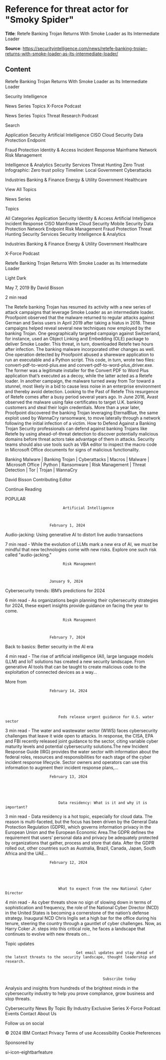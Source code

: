 # Reference for threat actor for "Smoky Spider"

**Title**: Retefe Banking Trojan Returns With Smoke Loader as Its Intermediate Loader

**Source**: https://securityintelligence.com/news/retefe-banking-trojan-returns-with-smoke-loader-as-its-intermediate-loader/

## Content




 

Retefe Banking Trojan Returns With Smoke Loader as Its Intermediate Loader











































































































Security Intelligence 





News
Series
Topics
X-Force
Podcast






News
Series
Topics
Threat Research
Podcast











Search
























Application Security
Artificial Intelligence
CISO
Cloud Security
Data Protection
Endpoint


Fraud Protection
Identity & Access
Incident Response
Mainframe
Network
Risk Management


Intelligence & Analytics
Security Services
Threat Hunting
Zero Trust
Infographic: Zero trust policy
Timeline: Local Government Cyberattacks


Industries
Banking & Finance
Energy & Utility
Government
Healthcare




View All Topics































News
Series




Topics


All Categories
Application Security
Identity & Access
Artificial Intelligence
Incident Response
CISO
Mainframe
Cloud Security
Mobile Security
Data Protection
Network
Endpoint
Risk Management
Fraud Protection
Threat Hunting
Security Services
Security Intelligence & Analytics


Industries
Banking & Finance
Energy & Utility
Government
Healthcare




X-Force
Podcast








































Retefe Banking Trojan Returns With Smoke Loader as Its Intermediate Loader 








 





Light
Dark






May 7, 2019
By David Bisson

  2 min read



















 


The Retefe banking Trojan has resumed its activity with a new series of attack campaigns that leverage Smoke Loader as an intermediate loader.
Proofpoint observed that the malware returned to regular attacks against German and Swiss users in April 2019 after taking a hiatus in 2018. These campaigns helped reveal several new techniques now employed by the banking Trojan. One geographically targeted campaign against Switzerland, for instance, used an Object Linking and Embedding (OLE) package to deliver Smoke Loader. This threat, in turn, downloaded Retefe two hours after infection.
The banking malware incorporated other changes as well. One operation detected by Proofpoint abused a shareware application to run an executable and a Python script. This code, in turn, wrote two files: convert-pdf-to-word-plus.exe and convert-pdf-to-word-plus_driver.exe. The former was a legitimate installer for the Convert PDF to Word Plus application that’s executed as a decoy, while the latter acted as a Retefe loader.
In another campaign, the malware turned away from Tor toward a stunnel, most likely in a bid to cause less noise in an enterprise environment and thereby avoid detection.
Looking to the Past of Retefe
This resurgence of Retefe comes after a busy period several years ago. In June 2016, Avast observed the malware using fake certificates to target U.K. banking customers and steal their login credentials. More than a year later, Proofpoint discovered the banking Trojan leveraging EternalBlue, the same exploit used by WannaCry ransomware, to move laterally through a network following the initial infection of a victim.
How to Defend Against a Banking Trojan
Security professionals can defend against banking Trojans like Retefe by using ahead-of-threat detection to discover potentially malicious domains before threat actors take advantage of them in attacks. Security teams should also use tools such as VBA editor to inspect the macro code in Microsoft Office documents for signs of malicious functionality.


Banking Malware | Banking Trojan | Cyberattacks | Macros | Malware | Microsoft Office | Python | Ransomware | Risk Management | Threat Detection | Tor | Trojan | WannaCry




David Bisson
Contributing Editor






Continue Reading






POPULAR




 









                              Artificial Intelligence  
                        


                        February 1, 2024                  


Audio-jacking: Using generative AI to distort live audio transactions

  7 min read - While the evolution of LLMs mark a new era of AI, we must be mindful that new technologies come with new risks. Explore one such risk called "audio-jacking."                        






 









                              Risk Management  
                        


                        January 9, 2024                  


Cybersecurity trends: IBM’s predictions for 2024

  6 min read - As organizations begin planning their cybersecurity strategies for 2024, these expert insights provide guidance on facing the year to come.                        






 









                              Risk Management  
                        


                        February 7, 2024                  


Back to basics: Better security in the AI era

  4 min read - The rise of artificial intelligence (AI), large language models (LLM) and IoT solutions has created a new security landscape. From generative AI tools that can be taught to create malicious code to the exploitation of connected devices as a way…                        
























More from 
















                        February 14, 2024                    





                            Feds release urgent guidance for U.S. water sector                        

  3 min read - The water and wastewater sector (WWS) faces cybersecurity challenges that leave it wide open to attacks. In response, the CISA, EPA and FBI recently released joint guidance to the sector, citing variable cyber maturity levels and potential cybersecurity solutions.The new Incident Response Guide (IRG) provides the water sector with information about the federal roles, resources and responsibilities for each stage of the cyber incident response lifecycle. Sector owners and operators can use this information to augment their incident response plans,…                        



















                        February 13, 2024                    





                            Data residency: What is it and why it is important?                        

  3 min read - Data residency is a hot topic, especially for cloud data. The reason is multi-faceted, but the focus has been driven by the General Data Protection Regulation (GDPR), which governs information privacy in the European Union and the European Economic Area.The GDPR defines the requirement that users’ personal data and privacy be adequately protected by organizations that gather, process and store that data. After the GDPR rolled out, other countries such as Australia, Brazil, Canada, Japan, South Africa and the UAE…                        



















                        February 12, 2024                    





                            What to expect from the new National Cyber Director                        

  4 min read - As cyber threats show no sign of slowing down in terms of sophistication and frequency, the role of the National Cyber Director (NCD) in the United States is becoming a cornerstone of the nation’s defense strategy. Inaugural NCD Chris Inglis set a high bar for the office during his tenure, steering the country through a gauntlet of cyber challenges. Now, as Harry Coker Jr. steps into this critical role, he faces a landscape that continues to evolve with new threats on…                        















Topic updates



                                    Get email updates and stay ahead of the latest threats to the security landscape, thought leadership and research.
                                    


                                                Subscribe today
                                          

















Analysis and insights from hundreds of the brightest minds in the cybersecurity industry to help you prove compliance, grow business and stop threats.



Cybersecurity News
By Topic
By Industry
Exclusive Series
X-Force
Podcast
Events
Contact
About Us



Follow us on social

























© 2024 IBM
Contact
Privacy
Terms of use
Accessibility
Cookie Preferences




Sponsored by
                                          



si-icon-eightbarfeature














